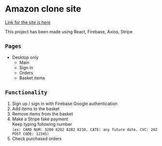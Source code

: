 # Amazon clone site

[Link for the site is here](https://ama-zon-clone-firebase-react.web.app/)

This project has been made using React, Firebase, Axios, Stripe


## `Pages`

* Desktop only
  * Main
  * Sign in
  * Orders
  * Basket items

## `Functionality`

1. Sign up / sign in with Firebase Google authentication
2. Add items to the basket
3. Remove items from the basket
4. Make a Stripe fake payment <br/>Keep typing following number<br/> 
`(ex: CARD NUM: 5200 8282 8282 8210, CATE: any future date, CVC: 242 POST CODE: 12345)`
5. Check purchased orders

